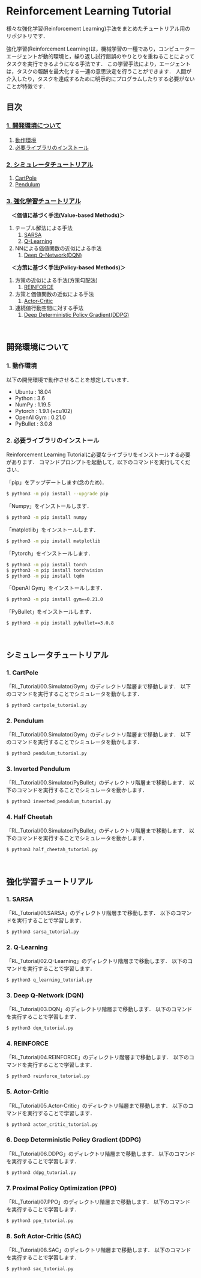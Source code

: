 # **Reinforcement Learning Tutorial**

様々な強化学習(Reinforcement Learning)手法をまとめたチュートリアル用のリポジトリです．

強化学習(Reinforcement Learning)は，機械学習の一種であり，コンピューターエージェントが動的環境と，繰り返し試行錯誤のやりとりを重ねることによってタスクを実行できるようになる手法です．
この学習手法により，エージェントは，タスクの報酬を最大化する一連の意思決定を行うことができます．
人間が介入したり，タスクを達成するために明示的にプログラムしたりする必要がないことが特徴です．

## **目次**

### [**1. 開発環境について**](#開発環境について)
1. [動作環境](#1-動作環境)
2. [必要ライブラリのインストール](#2-必要ライブラリのインストール)

### [**2. シミュレータチュートリアル**](#シミュレータチュートリアル)
1. [CartPole](#1-cartpole)
2. [Pendulum](#2-pendulum)

### [**3. 強化学習チュートリアル**](#強化学習チュートリアル)
　**＜価値に基づく手法(Value-based Methods)＞**
1. テーブル解法による手法
    1. [SARSA](#1-sarsa)
    2. [Q-Learning](#2-q-learning)
2. NNによる価値関数の近似による手法
    1. [Deep Q-Network(DQN)](#3-deep-q-networkdqn)

　**＜方策に基づく手法(Policy-based Methods)＞**
1. 方策の近似による手法(方策勾配法)
    1. [REINFORCE](#4-reinforce)
2. 方策と価値関数の近似による手法
    1. [Actor-Critic](#5-actor-critic)
1. 連続値行動空間に対する手法
    1. [Deep Deterministic Policy Gradient(DDPG)](#6-deep-deterministic-policy-gradientddpg)

<br>

## **開発環境について**

### 1. 動作環境

以下の開発環境で動作させることを想定しています．
- Ubuntu     : 18.04
- Python     : 3.6
- NumPy      : 1.19.5
- Pytorch    : 1.9.1 (+cu102)
- OpenAI Gym : 0.21.0
- PyBullet   : 3.0.8

### 2. 必要ライブラリのインストール

Reinforcement Learning Tutorialに必要なライブラリをインストールする必要があります．
コマンドプロンプトを起動して，以下のコマンドを実行してください．

「pip」をアップデートします(念のため)．
```bash
$ python3 -m pip install --upgrade pip
```

「Numpy」をインストールします．
```bash
$ python3 -m pip install numpy
```

「matplotlib」をインストールします．
```bash
$ python3 -m pip install matplotlib
```

「Pytorch」をインストールします．
```bash
$ python3 -m pip install torch
$ python3 -m pip install torchvision
$ python3 -m pip install tqdm
```

「OpenAI Gym」をインストールします．
```bash
$ python3 -m pip install gym==0.21.0
```

「PyBullet」をインストールします．
```bash
$ python3 -m pip install pybullet==3.0.8
```

<br>

## **シミュレータチュートリアル**

### 1. CartPole

「RL_Tutorial/00.Simulator/Gym」のディレクトリ階層まで移動します．
以下のコマンドを実行することでシミュレータを動かします．
```bash
$ python3 cartpole_tutorial.py
```

### 2. Pendulum

「RL_Tutorial/00.Simulator/Gym」のディレクトリ階層まで移動します．
以下のコマンドを実行することでシミュレータを動かします．
```bash
$ python3 pendulum_tutorial.py
```

### 3. Inverted Pendulum

「RL_Tutorial/00.Simulator/PyBullet」のディレクトリ階層まで移動します．
以下のコマンドを実行することでシミュレータを動かします．
```bash
$ python3 inverted_pendulum_tutorial.py
```

### 4. Half Cheetah

「RL_Tutorial/00.Simulator/PyBullet」のディレクトリ階層まで移動します．
以下のコマンドを実行することでシミュレータを動かします．
```bash
$ python3 half_cheetah_tutorial.py
```

<br>

## **強化学習チュートリアル**

### 1. SARSA

「RL_Tutorial/01.SARSA」のディレクトリ階層まで移動します．
以下のコマンドを実行することで学習します．
```bash
$ python3 sarsa_tutorial.py
```

### 2. Q-Learning

「RL_Tutorial/02.Q-Learning」のディレクトリ階層まで移動します．
以下のコマンドを実行することで学習します．
```bash
$ python3 q_learning_tutorial.py
```

### 3. Deep Q-Network (DQN)

「RL_Tutorial/03.DQN」のディレクトリ階層まで移動します．
以下のコマンドを実行することで学習します．
```bash
$ python3 dqn_tutorial.py
```

### 4. REINFORCE

「RL_Tutorial/04.REINFORCE」のディレクトリ階層まで移動します．
以下のコマンドを実行することで学習します．
```bash
$ python3 reinforce_tutorial.py
```

### 5. Actor-Critic

「RL_Tutorial/05.Actor-Critic」のディレクトリ階層まで移動します．
以下のコマンドを実行することで学習します．
```bash
$ python3 actor_critic_tutorial.py
```

### 6. Deep Deterministic Policy Gradient (DDPG)

「RL_Tutorial/06.DDPG」のディレクトリ階層まで移動します．
以下のコマンドを実行することで学習します．
```bash
$ python3 ddpg_tutorial.py
```

### 7. Proximal Policy Optimization (PPO)

「RL_Tutorial/07.PPO」のディレクトリ階層まで移動します．
以下のコマンドを実行することで学習します．
```bash
$ python3 ppo_tutorial.py
```

### 8. Soft Actor-Critic (SAC)

「RL_Tutorial/08.SAC」のディレクトリ階層まで移動します．
以下のコマンドを実行することで学習します．
```bash
$ python3 sac_tutorial.py
```
